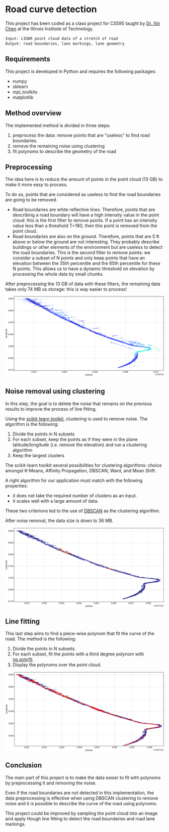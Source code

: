 # Road curve detection

This project has been coded as a class project for CS595 taught by [Dr. Xin
Chen](http://www.cs.iit.edu/~xchen/) at the Illinois Institute of Technology.

    Input: LIDAR point cloud data of a stretch of road
    Output: road boundaries, lane markings, lane geometry

## Requirements

This project is developed in Python and requires the following packages:

- numpy
- sklearn
- mpl_toolkits
- matplotlib

## Method overview

The implemented method is divided in three steps:

1. preprocess the data: remove points that are "useless" to find road boundaries.
2. remove the remaining noise using clustering
3. fit polynoms to describe the geometry of the road

## Preprocessing

The idea here is to reduce the amount of points in the point cloud (13 GB) to
make it more easy to process.

To do so, points that are considered as useless to find the road boundaries
are going to be removed.

- Road boundaries are white reflective lines. Therefore, points that are
describing a road boundary will have a high intensity value in the point
cloud: this is the first filter to remove points. If a point has
an intensity value less than a threshold T=180, then this point is removed
from the point cloud.
- Road boundaries are also on the ground. Therefore, points that are 5 ft above
or below the ground are not interesting. They probably describe buildings or
other elements of the environment but are useless to detect the road
boundaries. This is the second filter to remove points: we consider a subset
of N points and only keep points that have an elevation between the 35th
percentile and the 65th percentile for these N points. This allows us to
have a dynamic threshold on elevation by processing the whole data by small
chunks.

After preprocessing the 13 GB of data with these filters, the remaining data
takes only 74 MB os storage: this is way easier to process!

![Result after preprocessing](img/preprocess.png?raw=true)

## Noise removal using clustering

In this step, the goal is to delete the noise that remains on the previous
results to improve the process of line fitting.

Using the [scikit-learn toolkit](http://scikit-learn.org/stable/), clustering
is used to remove noise. The algorithm is the following:

1. Divide the points in N subsets
2. For each subset, keep the points as if they were in the plane
latitude/longitude (i.e. remove the elevation) and run a clustering algorithm
3. Keep the largest clusters

The scikit-learn toolkit several possibilities for clustering algorithms:
choice amongst K-Means, Affinity Propagation, DBSCAN, Ward, and Mean Shift.

A right algorithm for our application must match with the following
properties:

- it does not take the required number of clusters as an input.
- it scales well with a large amount of data.

These two criterions led to the use of
[DBSCAN](https://en.wikipedia.org/wiki/DBSCAN) as the clustering algorithm.

After noise removal, the data size is down to 36 MB.

![Result after noise removal](img/noise_removal.png?raw=true)

## Line fitting

This last step aims to find a piece-wise polynom that fit the curve of the
road. The method is the following:

1. Divide the points in N subsets.
2. For each subset, fit the points with a third degree polynom with [np.polyfit](http://docs.scipy.org/doc/numpy/reference/generated/numpy.polyfit.html).
3. Display the polynoms over the point cloud.

![Result after line fitting](img/line_fitting.png?raw=true)


## Conclusion

The main part of this project is to make the data easier to fit with polynoms
by preprocessing it and removing the noise.

Even if the road boundaries are not detected in this implementation, the data
preprocessing is effective when using DBSCAN clustering to remove noise and it
is possible to describe the curve of the road using polynoms.

This project could be improved by sampling the point cloud into an image and
apply Hough line fitting to detect the road boundaries and road lane markings.
